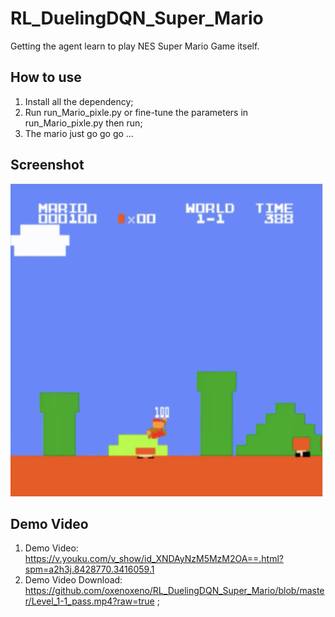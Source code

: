 # RL_DuelingDQN_Super_Mario
Getting the agent learn to play NES Super Mario Game itself.

## How to use
1. Install all the dependency;
2. Run run_Mario_pixle.py or fine-tune the parameters in run_Mario_pixle.py then run;
3. The mario just go go go ...


## Screenshot
<img alt="Demo Video" src="https://raw.githubusercontent.com/oxenoxeno/RL_DuelingDQN_Super_Mario/master/screenshot.png" width="500" height="500" />

## Demo Video
1. Demo Video: https://v.youku.com/v_show/id_XNDAyNzM5MzM2OA==.html?spm=a2h3j.8428770.3416059.1
2. Demo Video Download: https://github.com/oxenoxeno/RL_DuelingDQN_Super_Mario/blob/master/Level_1-1_pass.mp4?raw=true ;
